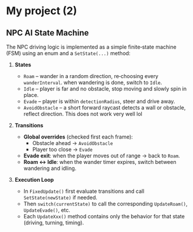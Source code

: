# My project (2)

## NPC AI State Machine

The NPC driving logic is implemented as a simple finite‐state machine (FSM) using an enum and a `SetState(...)` method:

1. **States**

   - `Roam` – wander in a random direction, re‐choosing every `wanderInterval`. when wandering is done, switch to `Idle`.
   - `Idle` – player is far and no obstacle, stop moving and slowly spin in place.
   - `Evade` – player is within `detectionRadius`, steer and drive away.
   - `AvoidObstacle` – a short forward raycast detects a wall or obstacle, reflect direction. This does not work very well lol

2. **Transitions**

   - **Global overrides** (checked first each frame):
     - Obstacle ahead → `AvoidObstacle`
     - Player too close → `Evade`
   - **Evade exit**: when the player moves out of range → back to `Roam`.
   - **Roam ↔ Idle**: when the wander timer expires, switch between wandering and idling.

3. **Execution Loop**
   - In `FixedUpdate()` first evaluate transitions and call `SetState(newState)` if needed.
   - Then `switch(currentState)` to call the corresponding `UpdateRoam()`, `UpdateEvade()`, etc.
   - Each `UpdateXxx()` method contains only the behavior for that state (driving, turning, timing).
